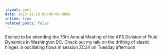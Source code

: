 ```yaml
---
layout: post
date: 2023-11-19 00:00:00-0000
inline: true
related_posts: false
---
```


Excited to be attending the 76th Annual Meeting of the APS Division of Fluid Dynamics in Washington DC. Check out my talk on the drifting of elastic hinges in oscillating flows in session ZC34 on Tuesday afternoon.